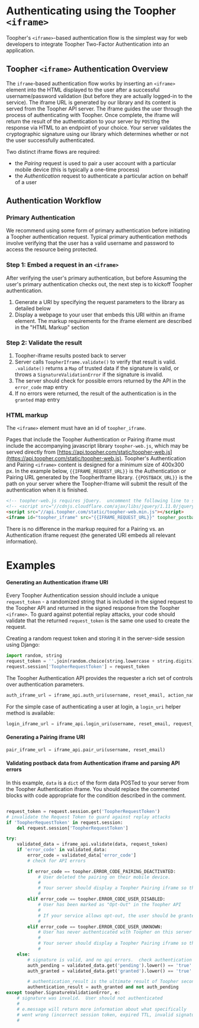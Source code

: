 Authenticating using the Toopher `<iframe>`
===========================================
Toopher's `<iframe>`-based authentication flow is the simplest way for web developers to integrate Toopher Two-Factor Authentication into an application.

## Toopher `<iframe>` Authentication Overview

The `iframe`-based authentication flow works by inserting an `<iframe>` element into the HTML displayed to the user after a successful username/password validation (but before they are actually logged-in to the service).  The iframe URL is generated by our library and its content is served from the Toopher API server.  The iframe guides the user through the process of authenticating with Toopher.  Once complete, the iframe will return the result of the authentication to your server by `POST`ing the response via HTML to an endpoint of your choice.  Your server validates the cryptographic signature using our library which determines whether or not the user successfully authenticated.

Two distinct iframe flows are required: 

* the *Pairing* request is used to pair a user account with a particular mobile device (this is typically a one-time process)
* the *Authentication* request to authenticate a particular action on behalf of a user

## Authentication Workflow
### Primary Authentication
We recommend using some form of primary authentication before initiating a Toopher authentication request.  Typical primary authentication methods involve verifying that the user has a valid username and password to access the resource being protected.

### Step 1: Embed a request in an `<iframe>`
After verifying the user's primary authentication, but before Assuming the user's primary authentication checks out, the next step is to kickoff Toopher authentication.

1. Generate a URI by specifying the request parameters to the library as detailed below
1. Display a webpage to your user that embeds this URI within an iframe element.  The markup requirements for the iframe element are described in the "HTML Markup" section

### Step 2: Validate the result
1. Toopher-iframe results posted back to server
1. Server calls `ToopherIframe.validate()` to verify that result is valid.  `.validate()` returns a `Map` of trusted data if the signature is valid, or throws a `SignatureValidationError` if the signature is invalid.
1. The server should check for possible errors returned by the API in the `error_code` map entry
1. If no errors were returned, the result of the authentication is in the `granted` map entry

### HTML markup
The `<iframe>` element must have an id of `toopher_iframe`.

Pages that include the Toopher Authentication or Pairing iframe must include the accompanying javascript library `toopher-web.js`, which may be served directly from [https://api.toopher.com/static/toopher-web.js](https://api.toopher.com/static/toopher-web.js).  Toopher's Authentication and Pairing `<iframe>` content is designed for a minimum size of 400x300 px.  In the example below, `{{IFRAME_REQUEST_URL}}` is the Authentication or Pairing URL generated by the ToopherIframe library.  `{{POSTBACK_URL}}` is the path on your server where the Toopher-Iframe will submit the result of the authentication when it is finished.

```html
<!-- toopher-web.js requires jQuery.  uncomment the following line to source it from CDNJS if it is not already included in your page -->
<!-- <script src="//cdnjs.cloudflare.com/ajax/libs/jquery/1.11.0/jquery.min.js"></script> -->
<script src="//api.toopher.com/static/toopher-web.min.js"></script>
<iframe id="toopher_iframe" src="{{IFRAME_REQUEST_URL}}" toopher_postback="{{POSTBACK_URL}}" style="display:inline-block; height:300px; width:100%;"></iframe>
```

There is no difference in the markup required for a Pairing vs. an Authentication iframe request (the generated URI embeds all relevant information).

# Examples

#### Generating an Authentication iframe URI
Every Toopher Authentication session should include a unique `request_token` - a randomized string that is included in the signed request to the Toopher API and returned in the signed response from the Toopher `<iframe>`.  To guard against potential replay attacks, your code should validate that the returned `request_token` is the same one used to create the request.

Creating a random request token and storing it in the server-side session using Django:

```python
import random, string
request_token = ''.join(random.choice(string.lowercase + string.digits) for i in range(15))
request.session['ToopherRequestToken'] = request_token
```

The Toopher Authentication API provides the requester a rich set of controls over authentication parameters.

```python
auth_iframe_url = iframe_api.auth_uri(username, reset_email, action_name, automation_allowed, challenge_required, request_token, requester_metadata, ttl);
```

For the simple case of authenticating a user at login, a `login_uri` helper method is available:

```python
login_iframe_url = iframe_api.login_uri(username, reset_email, request_token)
```

#### Generating a Pairing iframe URI

```python
pair_iframe_url = iframe_api.pair_uri(username, reset_email)
```

#### Validating postback data from Authentication iframe and parsing API errors
In this example, `data` is a `dict` of the form data POSTed to your server from the Toopher Authentication iframe.  You should replace the commented blocks with code appropriate for the condition described in the comment.

```python

request_token = request.session.get('ToopherRequestToken')
# invalidate the Request Token to guard against replay attacks
if 'ToopherRequestToken' in request.session:
    del request.session['ToopherRequestToken']

try:
    validated_data = iframe_api.validate(data, request_token)
    if 'error_code' in validated_data:
        error_code = validated_data['error_code']
        # check for API errors

        if error_code == toopher.ERROR_CODE_PAIRING_DEACTIVATED:
            # User deleted the pairing on their mobile device.
            # 
            # Your server should display a Toopher Pairing iframe so their account can be re-paired
            #
        elif error_code == toopher.ERROR_CODE_USER_DISABLED:
            # User has been marked as "Opt-Out" in the Toopher API
            #
            # If your service allows opt-out, the user should be granted access.
            #
        elif error_code == toopher.ERROR_CODE_USER_UNKNOWN:
            # User has never authenticated with Toopher on this server
            #
            # Your server should display a Toopher Pairing iframe so their account can be paired
            #
    else:
        # signature is valid, and no api errors.  check authentication result
        auth_pending = validated_data.get('pending').lower() == 'true'
        auth_granted = validated_data.get('granted').lower() == 'true'

        # authentication_result is the ultimate result of Toopher second-factor authentication
        authentication_result = auth_granted and not auth_pending
except toopher.SignatureValidationError, e:
    # signature was invalid.  User should not authenticated
    # 
    # e.message will return more information about what specifically
    # went wrong (incorrect session token, expired TTL, invalid signature)
    # 
```
